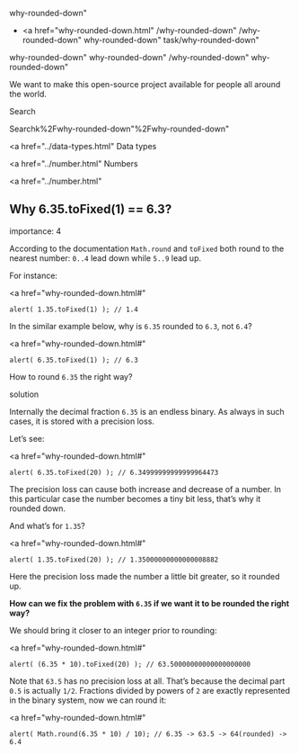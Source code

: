 why-rounded-down"

- <a href="why-rounded-down.html"
  /why-rounded-down"
  /why-rounded-down"
  why-rounded-down"
  task/why-rounded-down"

<!-- -->

why-rounded-down"
why-rounded-down"
/why-rounded-down"
why-rounded-down"

We want to make this open-source project available for people all around the world.

Search

Searchk%2Fwhy-rounded-down"%2Fwhy-rounded-down" </a>

<a href="../data-types.html" Data types</span></a>

<a href="../number.html" Numbers</span></a>

<a href="../number.html"

## Why 6.35.toFixed(1) == 6.3?

<span class="task__importance" title="How important is the task, from 1 to 5">importance: 4</span>

According to the documentation `Math.round` and `toFixed` both round to the nearest number: `0..4` lead down while `5..9` lead up.

For instance:

<a href="why-rounded-down.html#"
<a href="why-rounded-down.html#" class="toolbar__button toolbar__button_edit" title="open in sandbox"></a>

    alert( 1.35.toFixed(1) ); // 1.4

In the similar example below, why is `6.35` rounded to `6.3`, not `6.4`?

<a href="why-rounded-down.html#"
<a href="why-rounded-down.html#" class="toolbar__button toolbar__button_edit" title="open in sandbox"></a>

    alert( 6.35.toFixed(1) ); // 6.3

How to round `6.35` the right way?

solution

Internally the decimal fraction `6.35` is an endless binary. As always in such cases, it is stored with a precision loss.

Let’s see:

<a href="why-rounded-down.html#"
<a href="why-rounded-down.html#" class="toolbar__button toolbar__button_edit" title="open in sandbox"></a>

    alert( 6.35.toFixed(20) ); // 6.34999999999999964473

The precision loss can cause both increase and decrease of a number. In this particular case the number becomes a tiny bit less, that’s why it rounded down.

And what’s for `1.35`?

<a href="why-rounded-down.html#"
<a href="why-rounded-down.html#" class="toolbar__button toolbar__button_edit" title="open in sandbox"></a>

    alert( 1.35.toFixed(20) ); // 1.35000000000000008882

Here the precision loss made the number a little bit greater, so it rounded up.

**How can we fix the problem with `6.35` if we want it to be rounded the right way?**

We should bring it closer to an integer prior to rounding:

<a href="why-rounded-down.html#"
<a href="why-rounded-down.html#" class="toolbar__button toolbar__button_edit" title="open in sandbox"></a>

    alert( (6.35 * 10).toFixed(20) ); // 63.50000000000000000000

Note that `63.5` has no precision loss at all. That’s because the decimal part `0.5` is actually `1/2`. Fractions divided by powers of `2` are exactly represented in the binary system, now we can round it:

<a href="why-rounded-down.html#"
<a href="why-rounded-down.html#" class="toolbar__button toolbar__button_edit" title="open in sandbox"></a>

    alert( Math.round(6.35 * 10) / 10); // 6.35 -> 63.5 -> 64(rounded) -> 6.4

